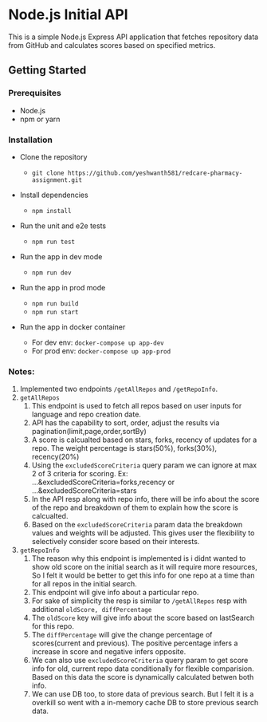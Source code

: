 # Node.js Initial API

This is a simple Node.js Express API application that fetches repository data from GitHub and calculates scores based on specified metrics.

## Getting Started

### Prerequisites

- Node.js
- npm or yarn

### Installation

* Clone the repository
    * ```git clone https://github.com/yeshwanth581/redcare-pharmacy-assignment.git```

* Install dependencies
    * ```npm install```

* Run the unit and e2e tests
    * ```npm run test```

* Run the app in dev mode
    * ```npm run dev```

* Run the app in prod mode
    * ```npm run build```
    * ```npm run start```
    
* Run the app in docker container
    * For dev env: ```docker-compose up app-dev``` 
    * For prod env: ```docker-compose up app-prod``` 

### Notes:
1. Implemented two endpoints ```/getAllRepos``` and ```/getRepoInfo```.
2. ```getAllRepos```
    1. This endpoint is used to fetch all repos based on user inputs for language and repo creation date.
    2. API has the capability to sort, order, adjust the results via pagination(limit,page,order,sortBy)
    3. A score is calcualted based on stars, forks, recency of updates for a repo. The weight percentage is stars(50%), forks(30%), recency(20%)
    4. Using the ```excludedScoreCriteria``` query param we can ignore at max 2 of 3 criteria for scoring. Ex: ...&excludedScoreCriteria=forks,recency or ...&excludedScoreCriteria=stars
    5. In the API resp along with repo info, there will be info about the score of the repo and breakdown of them to explain how the score is calcualted.
    6. Based on the ```excludedScoreCriteria``` param data the breakdown values and weights will be adjusted. This gives user the flexibility to selectively consider score based on their interests.
3. ```getRepoInfo```
    1. The reason why this endpoint is implemented is i didnt wanted to show old score on the initial search as it will require more resources, So I felt it would be better to get this info for one repo at a time than for all repos in the initial search.
    2. This endpoint will give info about a particular repo.
    3. For sake of simplicity the resp is similar to ```/getAllRepos``` resp with additional ```oldScore, diffPercentage```
    4. The ```oldScore``` key will give info about the score based on lastSearch for this repo.
    5. The ```diffPercentage``` will give the change percentage of scores(current and previous). The positive percentage infers a increase in score and negative infers opposite.
    6. We can also use ```excludedScoreCriteria``` query param to get score info for old, current repo data conditionally for flexible comparision. Based on this data the score is dynamically calculated betwen both info.
    7. We can use DB too, to store data of previous search. But I felt it is a overkill so went with a in-memory cache DB to store previous search data.
